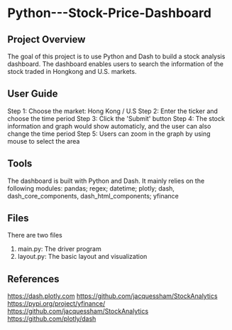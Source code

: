# Python---Stock-Price-Dashboard

## Project Overview
The goal of this project is to use Python and Dash to build a stock analysis dashboard. The dashboard enables users to search the information of the stock traded in Hongkong and U.S. markets. 

## User Guide
Step 1: Choose the market: Hong Kong / U.S
Step 2: Enter the ticker and choose the time period
Step 3: Click the 'Submit' button
Step 4: The stock information and graph would show automaticly, and the user can also change the time period
Step 5: Users can zoom in the graph by using mouse to select the area

## Tools
The dashboard is built with Python and Dash. It mainly relies on the following modules:
pandas; regex; datetime; plotly; dash, dash_core_components, dash_html_components; yfinance

## Files 
There are two files
1. main.py: The driver program
2. layout.py: The basic layout and visualization

## References
https://dash.plotly.com
https://github.com/jacquessham/StockAnalytics
https://pypi.org/project/yfinance/
https://github.com/jacquessham/StockAnalytics
https://github.com/plotly/dash
